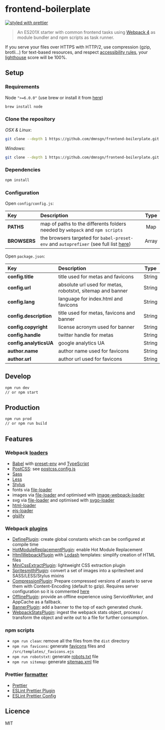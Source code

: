 # frontend-boilerplate

[![styled with prettier](https://img.shields.io/badge/styled_with-prettier-ff69b4.svg)](https://github.com/prettier/prettier)

> An ES201X starter with common frontend tasks using [Webpack 4](https://webpack.js.org/) as module bundler and npm scripts as task runner.

If you serve your files over HTTPS with HTTP/2, use compression (gzip, brotli...) for text-based resources, and respect [accessibility rules](https://developers.google.com/web/fundamentals/accessibility/), your [lighthouse](https://developers.google.com/web/tools/lighthouse/) score will be 100%.

## Setup

### Requirements

Node `">=6.0.0"` (use brew or install it from [here](http://nodejs.org/download/))

```bash
brew install node
```

### Clone the repository

_OSX & Linux_:

```bash
git clone --depth 1 https://github.com/dmnsgn/frontend-boilerplate.git && cd frontend-boilerplate && rm -rf .git && git init
```

_Windows_:

```bash
git clone --depth 1 https://github.com/dmnsgn/frontend-boilerplate.git && cd frontend-boilerplate && rd /s /q .git && git init
```

### Dependencies

```bash
npm install
```

### Configuration

Open `config/config.js`:

| Key          | Description                                                                                                                | Type  |
| :----------- | :------------------------------------------------------------------------------------------------------------------------- | :---: |
| **PATHS**    | map of paths to the differents folders needed by `webpack` and `npm scripts`                                               |  Map  |
| **BROWSERS** | the browsers targeted for `babel-preset-env` and `autoprefixer` (see full list [here](https://github.com/ai/browserslist)) | Array |

Open `package.json`:

| Key                    | Description                                                |  Type  |
| :--------------------- | :--------------------------------------------------------- | :----: |
| **config.title**       | title used for metas and favicons                          | String |
| **config.url**         | absolute url used for metas, robotstxt, sitemap and banner | String |
| **config.lang**        | language for index.html and favicons                       | String |
| **config.description** | title used for metas, favicons and banner                  | String |
| **config.copyright**   | license acronym used for banner                            | String |
| **config.handle**      | twitter handle for metas                                   | String |
| **config.analyticsUA** | google analytics UA                                        | String |
| **author.name**        | author name used for favicons                              | String |
| **author.url**         | author url used for favicons                               | String |

## Develop

```bash
npm run dev
// or npm start
```

## Production

```bash
npm run prod
// or npm run build
```

## Features

### Webpack [loaders](https://webpack.js.org/loaders/)

- [Babel](https://babeljs.io/) with [preset-env](https://github.com/babel/babel/tree/master/packages/babel-preset-env) and [TypeScript](https://github.com/babel/babel/tree/master/packages/babel-preset-typescript)
- [PostCSS](https://github.com/postcss/postcss): see [postcss.config.js](./config/postcss.config.js)
- [Sass](http://sass-lang.com/)
- [Less](http://lesscss.org/)
- [Stylus](http://stylus-lang.com/)
- fonts via [file-loader](https://github.com/webpack-contrib/file-loader)
- images via [file-loader](https://github.com/webpack-contrib/file-loader) and optimised with [image-webpack-loader](https://github.com/tcoopman/image-webpack-loader)
- svg via [file-loader](https://github.com/webpack-contrib/file-loader) and optimised with [svgo-loader](https://github.com/rpominov/svgo-loader)
- [html-loader](https://github.com/webpack-contrib/html-loader)
- [ejs-loader](https://github.com/okonet/ejs-loader)
- [glslify](https://github.com/stackgl/glslify)

### Webpack [plugins](https://webpack.js.org/plugins/)

- [DefinePlugin](https://webpack.js.org/plugins/define-plugin/): create global constants which can be configured at compile time
- [HotModuleReplacementPlugin](https://webpack.js.org/plugins/hot-module-replacement-plugin/): enable Hot Module Replacement
- [HtmlWebpackPlugin](https://webpack.js.org/plugins/html-webpack-plugin/) with [Lodash](https://lodash.com/docs/4.17.5#template) templates: simplify creation of HTML files
- [MiniCssExtractPlugin](https://webpack.js.org/plugins/mini-css-extract-plugin/): lightweight CSS extraction plugin
- [SpritesmithPlugin](https://github.com/mixtur/webpack-spritesmith): convert a set of images into a spritesheet and SASS/LESS/Stylus mixins
- [CompressionPlugin](https://github.com/webpack-contrib/compression-webpack-plugin): Prepare compressed versions of assets to serve them with Content-Encoding (default to gzip). Requires server configuration so it is commented [here](./config/plugins.js#L26)
- [OfflinePlugin](https://github.com/NekR/offline-plugin): provide an offline experience using ServiceWorker, and AppCache as a fallback.
- [BannerPlugin](https://webpack.js.org/plugins/banner-plugin/): add a banner to the top of each generated chunk.
- [WebpackStatsPlugin](https://github.com/FormidableLabs/webpack-stats-plugin): ingest the webpack stats object, process / transform the object and write out to a file for further consumption.

### npm scripts

- `npm run clean`: remove all the files from the `dist` directory
- `npm run favicons`: generate [favicons](https://github.com/evilebottnawi/favicons) files and `/src/templates/_favicons.ejs`
- `npm run robotstxt`: generate [robots.txt](https://github.com/itgalaxy/generate-robotstxt) file
- `npm run sitemap`: generate [sitemap.xml](https://github.com/ekalinin/sitemap.js) file

### Prettier [formatter](https://github.com/prettier/prettier)

- [Prettier](https://github.com/prettier/prettier)
- [ESLint Prettier Plugin](https://github.com/prettier/eslint-plugin-prettier)
- [ESLint Prettier Config](https://github.com/prettier/eslint-config-prettier)

## Licence

MIT
